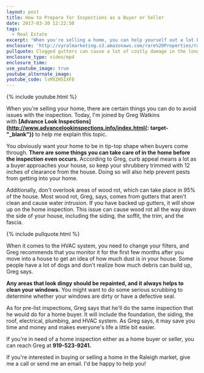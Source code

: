 ```yaml
---
layout: post
title: How to Prepare for Inspections as a Buyer or Seller
date: 2017-03-30 12:22:50
tags:
  - Real Estate
excerpt: "When you're selling a home, you can help yourself out a lot by taking care of these items before a home inspection."
enclosure: 'http://vyralmarketing.s3.amazonaws.com/rare%20Properties/rare%20Properties%20Real%20Estate%20Agent-.mp4'
pullquote: Clogged gutters can cause a lot of costly damage in the long run.
enclosure_type: video/mp4
enclosure_time:
use_youtube_image: true
youtube_alternate_image:
youtube_code: lsMXZH5IXF8
---
```



{% include youtube.html %}

When you're selling your home, there are certain things you can do to avoid issues with the inspection. Today, I'm joined by Greg Watkins with&nbsp;**[Advance Look Inspections](http://www.advancelookinspections.info/index.html{: target-"_blank"})**&nbsp;to help me explain this topic.

You obviously want your home to be in tip-top shape when buyers come through.&nbsp;**There are some things you can take care of in the home before the inspection even occurs.**&nbsp;According to Greg, curb appeal means a lot as a buyer approaches your house, so keep your shrubbery trimmed with 12 inches of clearance from the house. Doing so will also help prevent pests from getting into your home.

Additionally, don't overlook areas of wood rot, which can take place in 95% of the house. Most wood rot, Greg, says, comes from gutters that aren't clean and cause water intrusion. If you have backed up gutters, it will show up on the home inspection. This issue can cause wood rot all the way down the side of your house, including the siding, the soffit, the trim, and the fascia.

{% include pullquote.html %}

When it comes to the HVAC system, you need to change your filters, and Greg recommends that you monitor it for the first few months after you move into a house to get an idea of how much dust is in your house. Some people have a lot of dogs and don't realize how much debris can build up, Greg says.

**Any areas that look dingy should be repainted, and it always helps to clean your windows.**&nbsp;You might want to do some serious scrubbing to determine whether your windows are dirty or have a defective seal.

As for pre-list inspections, Greg says that he'll do the same inspection that he would do for a home buyer. It will include the foundation, the siding, the roof, electrical, plumbing, and HVAC system. As Greg says, it may save you time and money and makes everyone's life a little bit easier.

If you're in need of a home inspection either as a home buyer or seller, you can reach Greg at **919-523-9241.**

If you're interested in buying or selling a home in the Raleigh market, give me a call or send me an email. I'd be happy to help you!